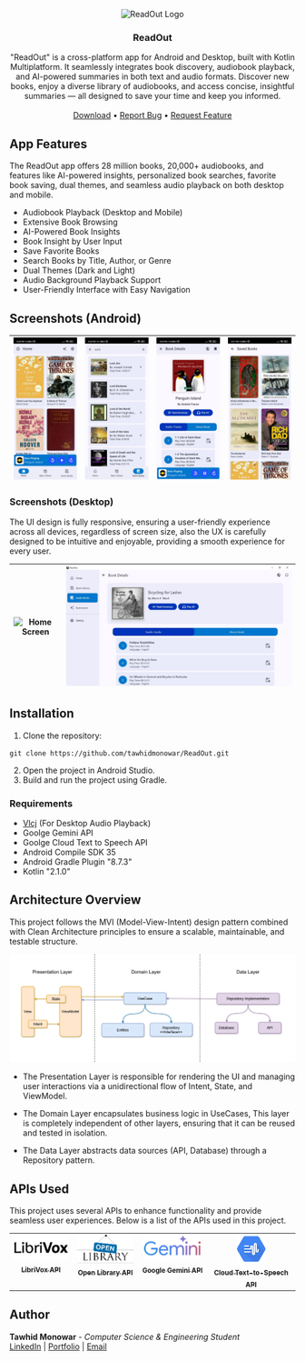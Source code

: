 <p align="center">
  <img src="https://github.com/user-attachments/assets/bf233e9a-0f3a-4218-9791-18574a45565e" alt="ReadOut Logo" width="120">
</p>
<h3 align="center">ReadOut</h3>
<p align="center">
"ReadOut" is a cross-platform app for Android and Desktop, built with Kotlin Multiplatform. It seamlessly integrates book discovery, audiobook playback, and AI-powered summaries in both text and audio formats. Discover new books, enjoy a diverse library of audiobooks, and access concise, insightful summaries — all designed to save your time and keep you informed.
    <br/>
    <br/>
    <a href="https://github.com/tawhidmonowar/ReadOut/releases">Download</a>
    •
    <a href="https://github.com/tawhidmonowar/ReadOut/issues">Report Bug</a>
    •
    <a href="https://github.com/tawhidmonowar/ReadOut/issues">Request Feature</a>
</p>

## App Features
The ReadOut app offers 28 million books, 20,000+ audiobooks, and features like AI-powered insights, personalized book searches, favorite book saving, dual themes, and seamless audio playback on both desktop and mobile.
- Audiobook Playback (Desktop and Mobile)
- Extensive Book Browsing
- AI-Powered Book Insights
- Book Insight by User Input
- Save Favorite Books
- Search Books by Title, Author, or Genre
- Dual Themes (Dark and Light)
- Audio Background Playback Support
- User-Friendly Interface with Easy Navigation

## Screenshots (Android)

|![Home Screen](https://github.com/tawhidmonowar/ReadOut/blob/main/readme/screenshots/0.jpg) | ![Search Screen](https://github.com/tawhidmonowar/ReadOut/blob/main/readme/screenshots/1.jpg) | ![Details Screen](https://github.com/tawhidmonowar/ReadOut/blob/main/readme/screenshots/3.jpg) |![Save Screen](https://github.com/tawhidmonowar/ReadOut/blob/main/readme/screenshots/2.jpg) |
|:-------------------:|:------------------------:|:-----------------:|:-----------------:|

### Screenshots (Desktop)

The UI design is fully responsive, ensuring a user-friendly experience across all devices, regardless of screen size, also the UX is carefully designed to be intuitive and enjoyable, providing a smooth experience for every user.

|![Home Screen](https://github.com/tawhidmonowar/ReadOut/blob/main/readme/screenshots/d2.gif) | ![Search Screen](https://github.com/tawhidmonowar/ReadOut/blob/main/readme/screenshots/d5.png) |
|:-------------------:|:------------------------:|

## Installation

1. Clone the repository:
```
git clone https://github.com/tawhidmonowar/ReadOut.git
```
2. Open the project in Android Studio.
3. Build and run the project using Gradle.

### Requirements 
- [Vlcj](https://github.com/caprica/vlcj) (For Desktop Audio Playback)
- Goolge Gemini API
- Goolge Cloud Text to Speech API
- Android Compile SDK 35
- Android Gradle Plugin "8.7.3"
- Kotlin "2.1.0"

## Architecture Overview
This project follows the MVI (Model-View-Intent) design pattern combined with Clean Architecture principles to ensure a scalable, maintainable, and testable structure.

![image](https://github.com/tawhidmonowar/ReadOut/blob/main/readme/images/read_out_architecture.png)

* The Presentation Layer is responsible for rendering the UI and managing user interactions via a unidirectional flow of Intent, State, and ViewModel.

* The Domain Layer encapsulates business logic in UseCases, This layer is completely independent of other layers, ensuring that it can be reused and tested in isolation.

* The Data Layer abstracts data sources (API, Database) through a Repository pattern.

## APIs Used
This project uses several APIs to enhance functionality and provide seamless user experiences. Below is a list of the APIs used in this project.

<table>
  <tbody>
    <tr>
      <td align="center" valign="top" width="22%"><a href="https://librivox.org/"><img src="https://github.com/tawhidmonowar/ReadOut/blob/main/readme/images/librivox_api_logo.png?raw=true" width="100px;" alt="LibriVox API"/><br /><sub><b>LibriVox API</b></sub></a><br /></td>
      <td align="center" valign="top" width="23%"><a href="https://openlibrary.org/"><img src="https://github.com/tawhidmonowar/ReadOut/blob/main/readme/images/open_library_api_logo.png?raw=true" width="100px;" alt="Open Library"/><br /><sub><b>Open Library API</b></sub></a><br /></td>
      <td align="center" valign="top" width="24%"><a href="https://ai.google.dev/"><img src="https://github.com/tawhidmonowar/ReadOut/blob/main/readme/images/google_gemini_api_logo.png?raw=true" width="100px;" alt="Google Gemini"/><br /><sub><b>Google Gemini API</b></sub></a><br/></td>
      <td align="center" valign="top" width="33%"><a href="https://cloud.google.com/text-to-speech"><img src="https://github.com/tawhidmonowar/ReadOut/blob/main/readme/images/cloud_text_to_speech_api_logo.png?raw=true" width="50px;" alt="Cloud Text-to-Speech"/><br /><sub><b>Cloud Text-to-Speech API</b></sub></a><br /></td>
    </tr>
  </tbody>
</table>

## Author
**Tawhid Monowar** - *Computer Science & Engineering Student* <br>
[LinkedIn](https://www.linkedin.com/in/tawhidmonowar) | [Portfolio](https://tawhidmonowar.github.io/profile)  | [Email](mailto:tawhidmonowar@gmail.com)
